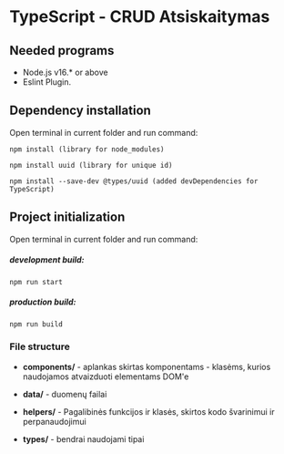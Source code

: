 # TypeScript - CRUD Atsiskaitymas

## Needed programs

- Node.js v16.\* or above
- Eslint Plugin.

## Dependency installation

Open terminal in current folder and run command:

```
npm install (library for node_modules)

npm install uuid (library for unique id)

npm install --save-dev @types/uuid (added devDependencies for TypeScript)

```

## Project initialization

Open terminal in current folder and run command:

##### development build:

```
npm run start 
```

##### production build:

```
npm run build
```

### File structure

- **components/** - aplankas skirtas komponentams - klasėms, kurios naudojamos atvaizduoti elementams DOM'e

- **data/** - duomenų failai

- **helpers/** - Pagalibinės funkcijos ir klasės, skirtos kodo švarinimui ir perpanaudojimui

- **types/** - bendrai naudojami tipai